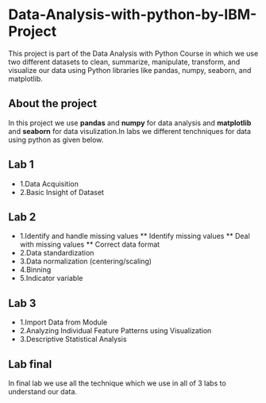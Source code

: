 # Data-Analysis-with-python-by-IBM-Project
This project is part of the Data Analysis with Python Course in which we use two different datasets to clean, summarize, manipulate, transform, and visualize our data using Python libraries like pandas, numpy, seaborn, and matplotlib.
## About the project 
In this project we use **pandas** and **numpy** for data analysis and **matplotlib** and **seaborn** for data visulization.In labs we different tenchniques for data using python as given below.
## Lab 1 
* 1.Data Acquisition
* 2.Basic Insight of Dataset
## Lab 2
* 1.Identify and handle missing values
** Identify missing values
** Deal with missing values
** Correct data format
* 2.Data standardization
* 3.Data normalization (centering/scaling)
* 4.Binning
* 5.Indicator variable
## Lab 3
* 1.Import Data from Module
* 2.Analyzing Individual Feature Patterns using Visualization
* 3.Descriptive Statistical Analysis
## Lab final 
In final lab we use all the technique which we use in all of 3 labs to understand our data.
